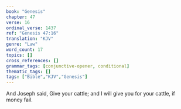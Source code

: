 ```yaml
---
book: "Genesis"
chapter: 47
verse: 16
ordinal_verse: 1437
ref: "Genesis 47:16"
translation: "KJV"
genre: "Law"
word_count: 17
topics: []
cross_references: []
grammar_tags: [conjunctive-opener, conditional]
thematic_tags: []
tags: ["Bible","KJV","Genesis"]
---
```

And Joseph said, Give your cattle; and I will give you for your cattle, if money fail.
